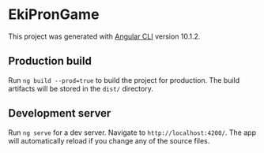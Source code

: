 # EkiPronGame

This project was generated with [Angular CLI](https://github.com/angular/angular-cli) version 10.1.2.

## Production build

Run `ng build --prod=true` to build the project for production. The build artifacts will be stored in the `dist/` directory.

## Development server

Run `ng serve` for a dev server. Navigate to `http://localhost:4200/`. The app will automatically reload if you change any of the source files.
